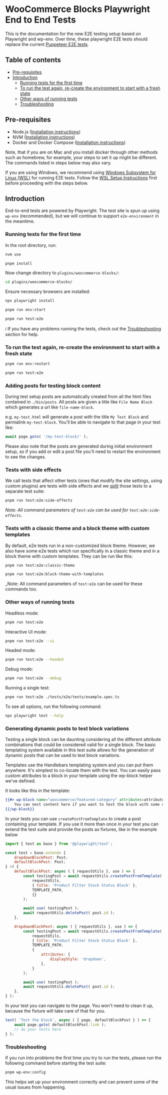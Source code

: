 # WooCommerce Blocks Playwright End to End Tests

This is the documentation for the new E2E testing setup based on Playwright and wp-env. Over time, these playwright E2E tests should replace the current [Puppeteer E2E tests](../e2e-jest/).

## Table of contents <!-- omit in toc -->

-   [Pre-requisites](#pre-requisites)
-   [Introduction](#introduction)
    -   [Running tests for the first time](#running-tests-for-the-first-time)
    -   [To run the test again, re-create the environment to start with a fresh state](#to-run-the-test-again-re-create-the-environment-to-start-with-a-fresh-state)
    -   [Other ways of running tests](#other-ways-of-running-tests)
    -   [Troubleshooting](#troubleshooting)

## Pre-requisites

-   Node.js ([Installation instructions](https://nodejs.org/en/download/))
-   NVM ([Installation instructions](https://github.com/nvm-sh/nvm))
-   Docker and Docker Compose ([Installation instructions](https://docs.docker.com/engine/install/))

Note, that if you are on Mac and you install docker through other methods such as homebrew, for example, your steps to set it up might be different. The commands listed in steps below may also vary.

If you are using Windows, we recommend using [Windows Subsystem for Linux (WSL)](https://docs.microsoft.com/en-us/windows/wsl/) for running E2E tests. Follow the [WSL Setup Instructions](../tests/e2e-jest/WSL_SETUP_INSTRUCTIONS.md) first before proceeding with the steps below.

## Introduction

End-to-end tests are powered by Playwright. The test site is spun up using `wp-env` (recommended), but we will continue to support `e2e-environment` in the meantime.

### Running tests for the first time

In the root directory, run:

```sh
nvm use
```

```sh
pnpm install
```

Now change directory to `plugins/woocommerce-blocks/`:

```sh
cd plugins/woocommerce-blocks/
```

Ensure necessary browsers are installed:

```sh
npx playwright install
```

```sh
pnpm run env:start
```

```sh
pnpm run test:e2e
```

ℹ️ If you have any problems running the tests, check out the [Troubleshooting](#troubleshooting) section for help.

### To run the test again, re-create the environment to start with a fresh state

```sh
pnpm run env:restart
```

```sh
pnpm run test:e2e
```

### Adding posts for testing block content

During test setup posts are automatically created from all the html files contained in `./bin/posts`. All posts are given a title like `File Name Block` which generates a url like `file-name-block`.

e.g. `my-test.html` will generate a post with the title `My Test Block` and permalink `my-test-block`. You'll be able to navigate to that page in your test like:

```ts
await page.goto( '/my-test-block/' );
```

Please also note that the posts are generated during initial environment setup, so if you add or edit a post file you'll need to restart the environment to see the changes.

### Tests with side effects

We call tests that affect other tests (ones that modify the site settings, using custom plugins) are tests with side effects and we [split](https://github.com/woocommerce/woocommerce-blocks/pull/10508) those tests to a separate test suite:

```sh
pnpm run test:e2e:side-effects
```

_Note: All command parameters of `test:e2e` can be used for
`test:e2e:side-effects`._

### Tests with a classic theme and a block theme with custom templates

By default, e2e tests run in a non-customized block theme. However, we also have some e2e tests which run specifically in a classic theme and in a block theme with custom templates. They can be run like this:

```sh
pnpm run test:e2e:classic-theme
```

```sh
pnpm run test:e2e:block-theme-with-templates
```

\_Note: All command parameters of `test:e2e` can be used for these commands too.

### Other ways of running tests

Headless mode:

```sh
pnpm run test:e2e
```

Interactive UI mode:

```sh
pnpm run test:e2e --ui
```

Headed mode:

```sh
pnpm run test:e2e --headed
```

Debug mode:

```sh
pnpm run test:e2e --debug
```

Running a single test:

```sh
pnpm run test:e2e ./tests/e2e/tests/example.spec.ts
```

To see all options, run the following command:

```sh
npx playwright test --help
```

### Generating dynamic posts to test block variations

Testing a single block can be daunting considering all the different attribute combinations that could be
considered valid for a single block. The basic templating system available in this test suite allows for
the generation of dynamic posts that can be used to test block variations.

Templates use the Handlebars templating system and you can put them anywhere. It's simplest to co-locate them
with the test. You can easily pass custom attributes to a block in your template using the wp-block helper
we've defined.

It looks like this in the template:

```handlebars
{{#> wp-block name="woocommerce/featured-category" attributes=attributes /}}
    You can nest content here if you want to test the block with some content.
{{/wp-block}}
```

In your tests you can use `createPostFromTemplate` to create a post containing your template. If you use it
more than once in your test you can extend the test suite and provide the posts as fixtures, like in the example
below

```js
import { test as base } from '@playwright/test';

const test = base.extend< {
	dropdownBlockPost: Post;
	defaultBlockPost: Post;
} >( {
	defaultBlockPost: async ( { requestUtils }, use ) => {
		const testingPost = await requestUtils.createPostFromTemplate(
			requestUtils,
			{ title: 'Product Filter Stock Status Block' },
			TEMPLATE_PATH,
			{}
		);

		await use( testingPost );
		await requestUtils.deletePost( post.id );
	},

	dropdownBlockPost: async ( { requestUtils }, use ) => {
		const testingPost = await requestUtils.createPostFromTemplate(
			requestUtils,
			{ title: 'Product Filter Stock Status Block' },
			TEMPLATE_PATH,
			{
				attributes: {
					displayStyle: 'dropdown',
				},
			}
		);

		await use( testingPost );
		await requestUtils.deletePost( post.id );
	},
} );
```

In your test you can navigate to the page. You won't need to clean it up, because
the fixture will take care of that for you.

```js
test( 'Test the block', async ( { page, defaultBlockPost } ) => {
	await page.goto( defaultBlockPost.link );
	// do your tests here
} );
```

### Troubleshooting

If you run into problems the first time you try to run the tests, please run the following command before starting the test suite:

```sh
pnpm wp-env:config
```

This helps set up your environment correctly and can prevent some of the usual issues from happening.

